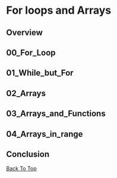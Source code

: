 # For loops and Arrays

## Overview

## 00_For_Loop

## 01_While_but_For

## 02_Arrays

## 03_Arrays_and_Functions

## 04_Arrays_in_range

## Conclusion

[Back To Top](#for_loops_and_arrays)